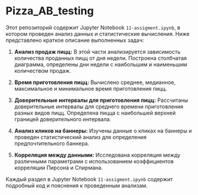 # Pizza_AB_testing

Этот репозиторий содержит Jupyter Notebook `11-assigment.ipynb`, в котором проведен анализ данных и статистические вычисления. Ниже представлено краткое описание выполненных задач:

1. **Анализ продаж пицц:** В этой части анализируется зависимость количества проданных пицц от дня недели. Построена столбчатая диаграмма, определены дни недели с наибольшим и наименьшим количеством продаж.

2. **Время приготовления пицц:** Вычислено среднее, медианное, максимальное и минимальное время приготовления пицц.

3. **Доверительные интервалы для приготовления пицц:** Рассчитаны доверительные интервалы для среднего времени приготовления разных видов пицц. Определена пицца с наибольшей верхней границей доверительного интервала.

4. **Анализ кликов на баннеры:** Изучены данные о кликах на баннеры и проведен статистический анализ для определения предпочтительного баннера.

5. **Корреляция между данными:** Исследована корреляция между различными параметрами с использованием коэффициентов корреляции Пирсона и Спирмана.

Каждый раздел в Jupyter Notebook `11-assigment.ipynb` содержит подробный код и пояснения к проведенным анализам.
